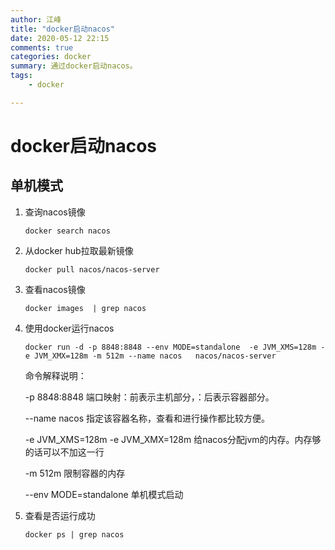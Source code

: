 ```yaml
---
author: 江峰
title: "docker启动nacos"
date: 2020-05-12 22:15
comments: true
categories: docker
summary: 通过docker启动nacos。
tags: 
	- docker

---
```


<meta name="referrer" content="no-referrer" />

# docker启动nacos



## 单机模式

1. 查询nacos镜像

   ```
   docker search nacos
   ```

2. 从docker hub拉取最新镜像

   ```
   docker pull nacos/nacos-server
   ```

3. 查看nacos镜像

   ```
   docker images  | grep nacos
   ```

4. 使用docker运行nacos

   ```
   docker run -d -p 8848:8848 --env MODE=standalone  -e JVM_XMS=128m -e JVM_XMX=128m -m 512m --name nacos   nacos/nacos-server
   ```

   命令解释说明：

   -p 8848:8848 端口映射：前表示主机部分，：后表示容器部分。

   --name nacos 指定该容器名称，查看和进行操作都比较方便。

   -e JVM_XMS=128m -e JVM_XMX=128m  给nacos分配jvm的内存。内存够的话可以不加这一行

   -m 512m  限制容器的内存

   --env MODE=standalone  单机模式启动

5. 查看是否运行成功

   ```
   docker ps | grep nacos
   ```

   



